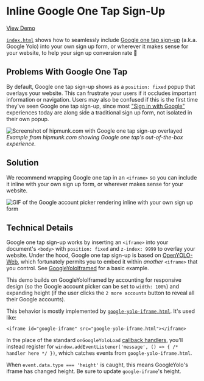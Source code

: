 # Inline Google One Tap Sign-Up

[View Demo](https://zapier.github.io/google-yolo-inline/)

[`index.html`](index.html) shows how to seamlessly include [Google one tap sign-up](https://developers.google.com/identity/one-tap/web/overview) (a.k.a. Google Yolo) into your own sign up form, or wherever it makes sense for your website, to help your sign up conversion rate 🚀

## Problems With Google One Tap

By default, Google one tap sign-up shows as a `position: fixed` popup that overlays your website. This can frustrate your users if it occludes important information or navigation. Users may also be confused if this is the first time they've seen Google one tap sign-up, since most ["Sign in with Google"](https://developers.google.com/identity/branding-guidelines) experiences today are along side a traditional sign up form, not isolated in their own popup.

![Screenshot of hipmunk.com with Google one tap sign-up overlayed](https://user-images.githubusercontent.com/709153/39146066-87996ae0-46ea-11e8-9276-51f980588673.png)
*Example from hipmunk.com showing Google one tap's out-of-the-box experience.*

## Solution

We recommend wrapping Google one tap in an `<iframe>` so you can include it inline with your own sign up form, or wherever makes sense for your website.

![GIF of the Google account picker rendering inline with your own sign up form](https://user-images.githubusercontent.com/709153/39495663-0fbc51b0-4d50-11e8-9f3e-0471f5eaf8b9.gif)

## Technical Details

Google one tap sign-up works by inserting an `<iframe>` into your document's `<body>` with `position: fixed` and `z-index: 9999` to overlay your website. Under the hood, Google one tap sign-up is based on [OpenYOLO-Web](https://github.com/openid/OpenYOLO-Web), which fortunately permits you to embed it within *another* `<iframe>` that you control. See [GoogleYoloIframed](https://github.com/TMSCH/GoogleYoloIframed) for a basic example.

This demo builds on GoogleYoloIframed by accounting for responsive design (so the Google account picker can be set to `width: 100%`) and expanding height (if the user clicks the `2 more accounts` button to reveal all their Google accounts).

This behavior is mostly implemented by [`google-yolo-iframe.html`](google-yolo-iframe.html). It's used like:

```
<iframe id="google-iframe" src="google-yolo-iframe.html"></iframe>
```

In the place of the standard `onGoogleYoloLoad` [callback handlers](https://developers.google.com/identity/one-tap/web/retrieve-hints#handle_the_hint_request_result), you'll instead register for `window.addEventListener('message', () => { /* handler here */ })`, which catches events from `google-yolo-iframe.html`.

When `event.data.type === 'height'` is caught, this means GoogleYolo's iframe has changed height. Be sure to update `google-iframe`'s height.
